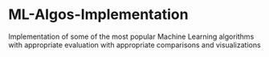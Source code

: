 # ML-Algos-Implementation
Implementation of some of the most popular Machine Learning algorithms with appropriate evaluation with appropriate comparisons and visualizations
